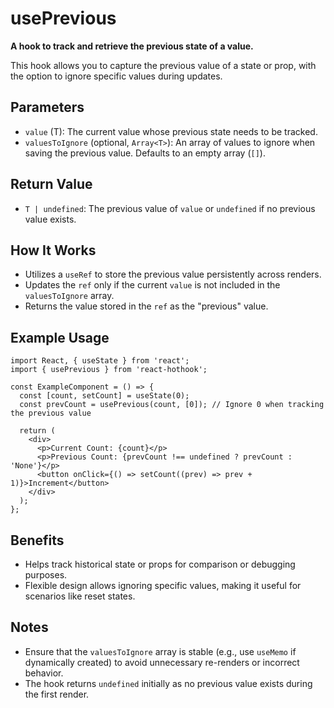 # usePrevious

**A hook to track and retrieve the previous state of a value.**

This hook allows you to capture the previous value of a state or prop, with the option to ignore specific values during updates.

## Parameters

- `value` (T): The current value whose previous state needs to be tracked.
- `valuesToIgnore` (optional, `Array<T>`): An array of values to ignore when saving the previous value. Defaults to an empty array (`[]`).

## Return Value

- `T | undefined`: The previous value of `value` or `undefined` if no previous value exists.

## How It Works

- Utilizes a `useRef` to store the previous value persistently across renders.
- Updates the `ref` only if the current `value` is not included in the `valuesToIgnore` array.
- Returns the value stored in the `ref` as the "previous" value.

## Example Usage

```tsx
import React, { useState } from 'react';
import { usePrevious } from 'react-hothook';

const ExampleComponent = () => {
  const [count, setCount] = useState(0);
  const prevCount = usePrevious(count, [0]); // Ignore 0 when tracking the previous value

  return (
    <div>
      <p>Current Count: {count}</p>
      <p>Previous Count: {prevCount !== undefined ? prevCount : 'None'}</p>
      <button onClick={() => setCount((prev) => prev + 1)}>Increment</button>
    </div>
  );
};
```

## Benefits

- Helps track historical state or props for comparison or debugging purposes.
- Flexible design allows ignoring specific values, making it useful for scenarios like reset states.

## Notes

- Ensure that the `valuesToIgnore` array is stable (e.g., use `useMemo` if dynamically created) to avoid unnecessary re-renders or incorrect behavior.
- The hook returns `undefined` initially as no previous value exists during the first render.
